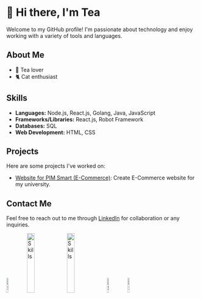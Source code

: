 # 👋 Hi there, I'm Tea

Welcome to my GitHub profile! I'm passionate about technology and enjoy working with a variety of tools and languages.

## About Me

- 🍵 Tea lover
- 🐈 Cat enthusiast

## Skills

- **Languages:** Node.js, React.js, Golang, Java, JavaScript
- **Frameworks/Libraries:** React.js, Robot Framework
- **Databases:** SQL
- **Web Development:** HTML, CSS

## Projects

Here are some projects I've worked on:

- [Website for PIM Smart (E-Commerce)](https://github.com/tealerr/pim-webshop): Create E-Commerce website for my university.


## Contact Me

Feel free to reach out to me through [LinkedIn](https://www.linkedin.com/in/teeramate-kantima-855057225/) for collaboration or any inquiries.

<img src="https://static-00.iconduck.com/assets.00/node-js-icon-454x512-nztofx17.png" alt="Skills" width="10%">
<img src="https://www.somkiat.cc/wp-content/uploads/2023/08/robot-framework-test-automation-blog.png" alt="Skills" width="20%">
<img src="https://go.dev/blog/go-brand/Go-Logo/PNG/Go-Logo_Blue.png" alt="Skills" width="20%">
<img src="https://cdn-icons-png.flaticon.com/512/5968/5968292.png" alt="Skills" width="10%">
<img src="https://cdn.iconscout.com/icon/free/png-256/free-java-60-1174953.png" alt="Skills" width="10%">

